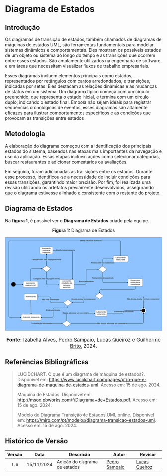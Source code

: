 # Diagrama de Estados

## Introdução

Os diagramas de transição de estados, também chamados de diagramas de máquinas de estados UML, são ferramentas fundamentais para modelar sistemas dinâmicos e comportamentais. Eles mostram os possíveis estados de um objeto ou sistema ao longo do tempo e as transições que ocorrem entre esses estados. São amplamente utilizados na engenharia de software e em áreas que necessitam visualizar fluxos de trabalho empresariais.

Esses diagramas incluem elementos principais como estados, representados por retângulos com cantos arredondados, e transições, indicadas por setas. Eles destacam as relações dinâmicas e as mudanças de status em um sistema. Um diagrama típico começa com um círculo preenchido, que representa o estado inicial, e termina com um círculo duplo, indicando o estado final. Embora não sejam ideais para registrar sequências cronológicas de eventos, esses diagramas são altamente eficazes para ilustrar comportamentos específicos e as condições que provocam as transições entre estados.


## Metodologia

A elaboração do diagrama começou com a identificação dos principais estados do sistema, baseados nas etapas mais importantes da navegação e uso da aplicação. Essas etapas incluem ações como selecionar categorias, buscar restaurantes e adicionar comentários ou avaliações.

Em seguida, foram adicionadas as transições entre os estados. Durante esse processo, identificou-se a necessidade de incluir condições para essas transições, garantindo maior precisão. Por fim, foi realizada uma revisão utilizando os artefatos previamente desenvolvidos, assegurando que o diagrama estivesse alinhado e consistente com o restante do projeto.

## Diagrama de Estados
Na **figura 1**, é possível ver o **Diagrama de Estados** criado pela equipe.

<center>
<p style="text-align: center"><b>Figura 1:</b> Diagrama de Estados</p>
<div align="center">
  <img src="https://raw.githubusercontent.com/UnBArqDsw2024-2/2024.2_G10_Recomendacao_Entrega_02/refs/heads/main/docs/imagens/diagrama_estados.png" alt="Diagrama de Estados" >
</div>
<font size="3"><p style="text-align: center"><b>Fonte:</b> <a href="https://github.com/izabellaalves">Izabella Alves</a>, <a href="https://github.com/PedroSampaioDias">Pedro Sampaio</a>, <a href="https://github.com/lucasqueiroz23">Lucas Queiroz</a> e <a href="https://github.com/GuilhermeB12">Guilherme Brito</a>, 2024.</p></font>
</center>

## Referências Bibliográficas

> LUCIDCHART. O que é um diagrama de máquina de estados?. Disponível em: https://www.lucidchart.com/pages/pt/o-que-e-diagrama-de-maquina-de-estados-uml. Acesso em: 15 de ago. 2024.
>
> Máquina de Estados. Disponível em: http://msoo.pbworks.com/f/Diagrama+de+Estados.pdf. Acesso em: 15 de ago. 2024.
>
> Modelo de Diagrama Transição de Estados UML online. Disponível em: https://miro.com/pt/modelos/diagrama-transicao-estados-uml. Acesso em: 15 de ago. 2024.


## Histórico de Versão

| Versão | Data | Descrição | Autor | Revisor |
| :----: | ---- | --------- | ----- | ------- |
| `1.0`  |15/11/2024| Adição do diagrama de estados | [Pedro Sampaio](https://github.com/PedroSampaioDias) | [Lucas Queiroz](https://github.com/lucasqueiroz23) |

